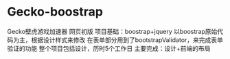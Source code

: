 # Gecko-boostrap
Gecko壁虎游戏加速器 网页初版
项目基础：boostrap+jquery
以boostrap原始代码为主，根据设计样式来修改
在表单部分用到了bootstrapValidator，来完成表单验证的功能
整个项目包括设计，历时5个工作日
主要完成：设计+前端的布局
